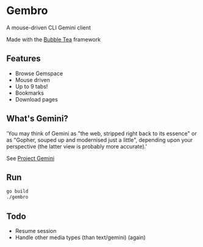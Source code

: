 # Gembro

A mouse-driven CLI Gemini client

Made with the [Bubble Tea](https://github.com/charmbracelet/bubbletea) framework

## Features

- Browse Gemspace
- Mouse driven
- Up to 9 tabs!
- Bookmarks
- Download pages

## What's Gemini?

'You may think of Gemini as "the web, stripped right back to its essence" or as "Gopher, souped up and modernised just a little", depending upon your perspective (the latter view is probably more accurate).'

See [Project Gemini](https://gemini.circumlunar.space/)

## Run

```bash
go build
./gembro
```

## Todo

- Resume session
- Handle other media types (than text/gemini) (again)
